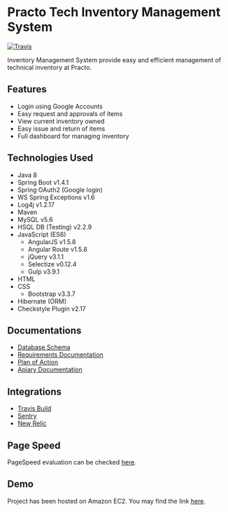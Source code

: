 # Practo Tech Inventory Management System
[![Travis](https://img.shields.io/travis/ManrajGrover/InventoryManagement.svg)](https://github.com/ManrajGrover/InventoryManagement)

Inventory Management System provide easy and efficient management of technical inventory at Practo.

## Features

* Login using Google Accounts
* Easy request and approvals of items
* View current inventory owned
* Easy issue and return of items
* Full dashboard for managing inventory

## Technologies Used

* Java 8
* Spring Boot v1.4.1
* Spring OAuth2 (Google login)
* WS Spring Exceptions v1.6
* Log4j v1.2.17
* Maven
* MySQL v5.6
* HSQL DB (Testing) v2.2.9
* JavaScript (ES6)
  * AngularJS v1.5.8
  * Angular Route v1.5.8
  * jQuery v3.1.1
  * Selectize v0.12.4
  * Gulp v3.9.1
* HTML
* CSS
  * Bootstrap v3.3.7
* Hibernate (ORM)
* Checkstyle Plugin v2.17

## Documentations

* [Database Schema](https://drive.google.com/file/d/0B4ctKIyIL2JOVkx5QjBCN25LVWM/view?usp=sharing)
* [Requirements Documentation](https://drive.google.com/file/d/0B4ctKIyIL2JOY1NnSGR1ZVNvUjA/view?usp=sharing)
* [Plan of Action](https://drive.google.com/file/d/0B4ctKIyIL2JOR1JEZTg3NmdCSXM/view?usp=sharing)
* [Apiary Documentation](http://docs.inventorymanagement2.apiary.io/#)

## Integrations

* [Travis Build](https://travis-ci.org/ManrajGrover/InventoryManagement)
* [Sentry](https://sentry.io/manrajsingh/inventorymanagement/)
* [New Relic](https://rpm.newrelic.com/accounts/1462096/applications/27344073)

## Page Speed

PageSpeed evaluation can be checked [here](https://developers.google.com/speed/pagespeed/insights/?url=http%3A%2F%2Fec2-54-201-109-161.us-west-2.compute.amazonaws.com%3A8080%2Fdemo-0.0.1-SNAPSHOT&tab=desktop).

## Demo

Project has been hosted on Amazon EC2. You may find the link [here](http://ec2-54-201-109-161.us-west-2.compute.amazonaws.com:8080/demo-0.0.1-SNAPSHOT/).
